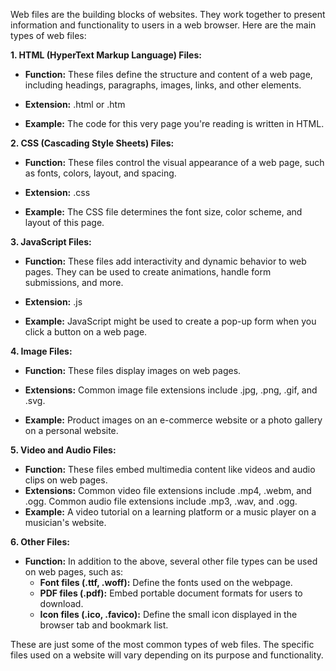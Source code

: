 Web files are the building blocks of websites. They work together to present information and functionality to users in a web browser. Here are the main types of web files:

**1. HTML (HyperText Markup Language) Files:**

- **Function:** These files define the structure and content of a web page, including headings, paragraphs, images, links, and other elements.
- **Extension:** .html or .htm
    
- **Example:** The code for this very page you're reading is written in HTML.

**2. CSS (Cascading Style Sheets) Files:**

- **Function:** These files control the visual appearance of a web page, such as fonts, colors, layout, and spacing.
- **Extension:** .css
    
- **Example:** The CSS file determines the font size, color scheme, and layout of this page.

**3. JavaScript Files:**

- **Function:** These files add interactivity and dynamic behavior to web pages. They can be used to create animations, handle form submissions, and more.
- **Extension:** .js
    
- **Example:** JavaScript might be used to create a pop-up form when you click a button on a web page.

**4. Image Files:**

- **Function:** These files display images on web pages.
- **Extensions:** Common image file extensions include .jpg, .png, .gif, and .svg.
    
- **Example:** Product images on an e-commerce website or a photo gallery on a personal website.

**5. Video and Audio Files:**

- **Function:** These files embed multimedia content like videos and audio clips on web pages.
- **Extensions:** Common video file extensions include .mp4, .webm, and .ogg. Common audio file extensions include .mp3, .wav, and .ogg.
- **Example:** A video tutorial on a learning platform or a music player on a musician's website.

**6. Other Files:**

- **Function:** In addition to the above, several other file types can be used on web pages, such as:
    - **Font files (.ttf, .woff):** Define the fonts used on the webpage.
    - **PDF files (.pdf):** Embed portable document formats for users to download.
    - **Icon files (.ico, .favico):** Define the small icon displayed in the browser tab and bookmark list.

These are just some of the most common types of web files. The specific files used on a website will vary depending on its purpose and functionality.